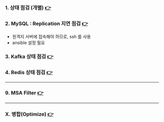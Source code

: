 
### 1. 상태 점검 (개별) [👉](./check-status.md)

### 2. MySQL : Replication 지연 점검 [👉](./check-mysql.md)

- 원격지 서버에 접속해야 하므로, ssh 를 사용  
- ansible 설정 필요

### 3. Kafka 상태 점검 [👉](./check-kafka.md)

### 4. Redis 상태 점검 [👉](./check-redis.md)

---

### 9. MSA Filter [👉](./eureka/check_filter.sh)

---

### X. 병합(Optimize) [👉](About-optimize.md)
